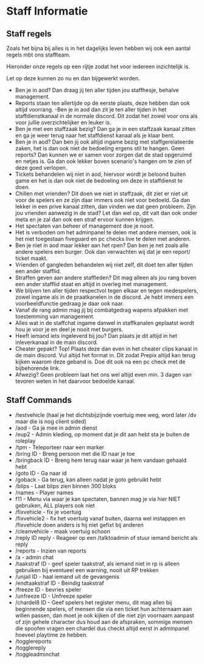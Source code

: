 # Staff Informatie

## Staff regels 
Zoals het bijna bij alles is in het dagelijks leven hebben wij ook een aantal regels mbt ons staffteam. 

Hieronder onze regels op een rijtje zodat het voor iedereen inzichtelijk is.

Let op deze kunnen zo nu en dan bijgewerkt worden.

- Ben je in aod? Dan draag jij ten aller tijden jou staffhesje, behalve management.
- Reports staan ten allertijde op de eerste plaats, deze hebben dan ook altijd voorrang.
-Ben je in aod dan zit je ten aller tijden in het staffdienstkanaal in de normale discord. Dit zodat het zowel voor ons als voor jullie overzichtelijker en leuker is.
- Ben je met een staffzaak bezig? Dan ga je in een staffzaak kanaal zitten en ga je weer terug naar het staffdienst kanaal als je klaar bent.
- Ben je in aod? Dan ben jij ook altijd ingame bezig met staffgerelateerde zaken, het is dan ook niet de bedoeling ergens stil te hangen. Geen reports? Dan kunnen we er samen voor zorgen dat de stad opgeruimd en netjes is. Ga dan ook lekker boven scenario's hangen om te zien of deze goed verlopen.
- Tickets behandelen wij niet in aod, hiervoor wordt je beloond buiten game en het is dan ook niet de bedoeling om deze in staffdienst te doen.
- Chillen met vrienden? Dit doen we niet in staffzaak, dit ziet er niet uit voor de spelers en ze zijn daar immers ook niet voor bedoeld. Ga dan lekker in een prive kanaal zitten, dan vinden we dat geen probleem. Zijn jou vrienden aanwezig in de stad? Let dan wel op, dit valt dan ook onder meta en je zal dan ook een straf ervoor kunnen krijgen.
- Het spectaten van beheer of management doe je nooit.
- Het is verboden om het adminpanel te delen met andere mensen, ook is het niet toegestaan fiveguard en pc checks live te delen met anderen.
- Ben je niet in aod maar lekker aan het rpen? Dan ben je net zoals alle andere spelers een burger. Ook dan verwachten wij dat je een report/ ticket maakt.
- Vrienden of gangleden behandelen wij niet zelf, dit doet ten aller tijden een ander stafflid.
- Straffen geven aan andere staffleden? Dit mag alleen als jou rang boven een ander stafflid staat en altijd in overleg met management.
- We blijven ten aller tijden respectvol tegen elkaar en tegen medespelers, zowel ingame als in de praatkanelen in de discord. Je hebt immers een voorbeeldfunctie gedraag je daar ook naar.
- Vanaf de rang admin mag jij bij combatgedrag wapens afpakken met toestemming van management.
- Alles wat in de staffchat ingame danwel in staffkanalen geplaatst wordt hou je voor je en deel je nooit met burgers.
- Heeft iemand iets ingeleverd bij jou? Dan plaats je dit altijd in het inleverkanaal in de main discord.
- Cheater gepakt? Top! Plaats deze dan even in het cheater clips kanaal in de main discord. Vul altijd het format in. Dit zodat Prepix altijd kan terug kijken waarom deze geband is. Doe dit ook na een pc check met de bijbehorende link.
- Afwezig? Geen probleem laat het ons wel altijd even min. 3 dagen van tevoren weten in het daarvoor bedoelde kanaal.

## Staff Commands
- /testvehicle (haal je het dichtsbijzijnde voertuig mee weg, word later /dv maar die is nog client sided)
- /aod - Ga je mee in admin dienst
- /eup2 - Admin kleding, op moment dat je dit aan hebt sta je buiten de roleplay
- /tpm - Teleporteer naar een marker
- /bring ID - Breng persoon met die ID naar je toe
- /bringback ID - Breng hem terug naar waar je hem vandaan gehaald hebt
- /goto ID - Ga naar id
- /goback - Ga terug, kan alleen nadat je goto gebruikt hebt
- /blips - Laat blips zien binnen 300 bloks
- /names - Player names
- f11 - Menu via waar je kan spectaten, bannen mag je via hier NIET gebruiken, ALL players ook niet
- /fixvehicle - fix je voertuig
- /fixvehicle2 - fix het voertuig vanaf buiten, daarna wel instappen en /fixvehicle doen anders is hij niet gefixt bij anderen
- /cleanvehicle - maak voertuig schoon
- /reply ID reply - Reageer op een /talktoadmin of stuur iemand bericht als reply
- /reports - Inzien van reports
- /a - admin chat
- /taakstraf ID - geef speler taakstraf, als iemand niet in rp is alleen gebruiken bij eventueel een warning, nooit uit RP trekken
- /unjail ID - haal iemand uit de gevangenis
- /endtaakstraf ID - Beindig taakstraf
- /freeze ID - bevries speler
- /unfreeze ID - Unfreeze speler
- /chardel8 ID - Geef spelers het register menu, dit mag allen bij beginnende spelers, of mensen die via een ticket hun achternaam aan willen passen, dan moet je ook kijken of die niet zijn voornaam aanpast of zijn gehele character dus houd aan de afspraken, sommige mensen die spoofen vragen een chardel dus checkt altijd eerst in adminpanel hoeveel playtime ze hebben.
- /togglereports
- /togglereply
- /toggleadminchat